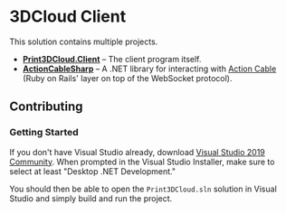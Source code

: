 # 3DCloud Client

This solution contains multiple projects.

- **[Print3DCloud.Client](Print3DCloud.Client)** &ndash; The client program itself.
- **[ActionCableSharp](ActionCableSharp)** &ndash; A .NET library for interacting with [Action Cable](https://guides.rubyonrails.org/action_cable_overview.html) (Ruby on Rails' layer on top of the WebSocket protocol).

## Contributing
### Getting Started
If you don't have Visual Studio already, download [Visual Studio 2019 Community](https://visualstudio.microsoft.com/fr/vs/community/). When prompted in the Visual Studio Installer, make sure to select at least "Desktop .NET Development."

You should then be able to open the `Print3DCloud.sln` solution in Visual Studio and simply build and run the project.
